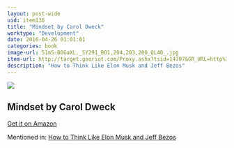 ```yaml
---
layout: post-wide
uid: item136
title: "Mindset by Carol Dweck"
worktype: "Development"
date: 2016-04-26 01:01:01
categories: book
image-url: 51m5-B0GaXL._SY291_BO1,204,203,200_QL40_.jpg
item-url: http://target.georiot.com/Proxy.ashx?tsid=14707&GR_URL=http%3A%2F%2Fwww.amazon.com%2FMindset-Psychology-Success-Carol-Dweck%2Fdp%2F0345472322%2F
description: "How to Think Like Elon Musk and Jeff Bezos"
---
```

<a href="http://target.georiot.com/Proxy.ashx?tsid=14707&GR_URL=http%3A%2F%2Fwww.amazon.com%2FMindset-Psychology-Success-Carol-Dweck%2Fdp%2F0345472322%2F" target="blank"><img src="../../../../img/thumbs/51m5-B0GaXL._SY291_BO1,204,203,200_QL40_.jpg" class="prod-img"></a>
<h2>Mindset by Carol Dweck</h2>
<p><a href="http://target.georiot.com/Proxy.ashx?tsid=14707&GR_URL=http%3A%2F%2Fwww.amazon.com%2FMindset-Psychology-Success-Carol-Dweck%2Fdp%2F0345472322%2F" target="blank">Get it on Amazon</a><p>
<p>Mentioned in: <a href="http://fourhourworkweek.com/2015/01/20/elon-musk-and-jeff-bezos/" target="blank">How to Think Like Elon Musk and Jeff Bezos</a></p>
